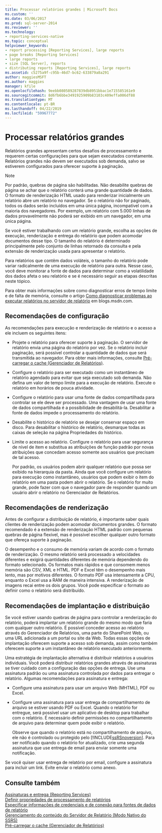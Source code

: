 ```yaml
---
title: Processar relatórios grandes | Microsoft Docs
ms.custom: ''
ms.date: 03/06/2017
ms.prod: sql-server-2014
ms.reviewer: ''
ms.technology:
- reporting-services-native
ms.topic: conceptual
helpviewer_keywords:
- report processing [Reporting Services], large reports
- page breaks [Reporting Services]
- large reports
- size [SQL Server], reports
- distributing reports [Reporting Services], large reports
ms.assetid: c5275a9f-c95b-46d7-bc62-633879a8a291
author: maggiesMSFT
ms.author: maggies
manager: kfile
ms.openlocfilehash: 9eebb080589287839db8951bbac1e715585161e9
ms.sourcegitcommit: 8d6fb6bbe3491925909b83103c409effa006df88
ms.translationtype: MT
ms.contentlocale: pt-BR
ms.lasthandoff: 04/22/2019
ms.locfileid: "59967772"
---
```

# <a name="process-large-reports"></a>Processar relatórios grandes
  Relatórios grandes apresentam certos desafios de processamento e requerem certas configurações para que sejam executados corretamente. Relatórios grandes não devem ser executados sob demanda, salvo se estiverem configurados para oferecer suporte à paginação.  
  
> [!NOTE]  
>  Por padrão, quebras de página são habilitadas. Não desabilite quebras de página se achar que o relatório conterá uma grande quantidade de dados. O formato de renderização HTML usado para renderizar inicialmente um relatório abre um relatório no navegador. Se o relatório não for paginado, todos os dados serão incluídos em uma única página, incompatível com a maioria dos navegadores. Por exemplo, um relatório com 5.000 linhas de dados provavelmente não poderá ser exibido em um navegador, em uma única página.  
  
 Se você estiver trabalhando com um relatório grande, escolha as opções de execução, renderização e entrega do relatório que podem acomodar documentos desse tipo. O tamanho do relatório é determinado principalmente pelo conjunto de linhas retornado da consulta e pela extensão de renderização usada para apresentar o relatório.  
  
 Para relatórios que contêm dados voláteis, o tamanho do relatório pode variar radicalmente de uma execução de relatório para outra. Nesse caso, você deve monitorar a fonte de dados para determinar como a volatilidade dos dados afeta o seu relatório e se é necessário seguir as etapas descritas neste tópico.  
  
 Para obter mais informações sobre como diagnosticar erros de tempo limite e de falta de memória, consulte o artigo [Como diagnosticar problemas ao executar relatórios no servidor de relatório](https://go.microsoft.com/fwlink/?LinkId=85634) em blogs.msdn.com.  
  
## <a name="configuration-recommendations"></a>Recomendações de configuração  
 As recomendações para execução e renderização de relatório e o acesso a ele incluem os seguintes itens:  
  
-   Projete o relatório para oferecer suporte à paginação. O servidor de relatório envia uma página do relatório por vez. Se o relatório incluir paginação, será possível controlar a quantidade de dados que será transmitida ao navegador. Para obter mais informações, consulte [Pré-carregar o cache &#40;Gerenciador de Relatórios&#41;](preload-the-cache-report-manager.md).  
  
-   Configure o relatório para ser executado como um instantâneo de relatório agendado para evitar que seja executado sob demanda. Não defina um valor de tempo limite para a execução de relatório. Execute o relatório em horários de pouca atividade.  
  
-   Configure o relatório para usar uma fonte de dados compartilhada para controlar se ele deve ser processado. Uma vantagem de usar uma fonte de dados compartilhada é a possibilidade de desabilitá-la. Desabilitar a fonte de dados impede o processamento do relatório.  
  
-   Desabilite o histórico de relatório se desejar conservar espaço em disco. Para desabilitar o histórico de relatório, desmarque todas as caixas de seleção na página Propriedades do histórico.  
  
-   Limite o acesso ao relatório. Configure o relatório para usar segurança de nível de item e substitua as atribuições de função padrão por novas atribuições que concedam acesso somente aos usuários que precisam de tal acesso.  
  
     Por padrão, os usuários podem abrir qualquer relatório que possa ser exibido na hierarquia da pasta. Ainda que você configure um relatório para execução como instantâneo, usuários que podem exibir o item do relatório em uma pasta podem abrir o relatório. Se o relatório for muito grande, pode fazer com que o navegador pare de responder quando um usuário abrir o relatório no Gerenciador de Relatórios.  
  
## <a name="rendering-recommendations"></a>Recomendações de renderização  
 Antes de configurar a distribuição de relatório, é importante saber quais clientes de renderização podem acomodar documentos grandes. O formato recomendado é a extensão de renderização HTML padrão com pequenas quebras de página flexível, mas é possível escolher qualquer outro formato que ofereça suporte à paginação.  
  
 O desempenho e o consumo de memória variam de acordo com o formato de renderização. O mesmo relatório será processado a velocidades diferentes e exigirá quantidades diferentes de memória dependendo do formato selecionado. Os formatos mais rápidos e que consomem menos memória são CSV, XML e HTML. PDF e Excel têm o desempenho mais lento, mas por motivos diferentes. O formato PDF usa intensamente a CPU, enquanto o Excel usa a RAM de maneira intensiva. A renderização de imagens recai entre os dois grupos. Você pode especificar o formato ao definir como o relatório será distribuído.  
  
## <a name="deployment-and-distribution-recommendations"></a>Recomendações de implantação e distribuição  
 Se você estiver usando quebras de página para controlar a renderização do relatório, poderá implantar um relatório grande do mesmo modo que faria com qualquer outro relatório. É possível conceder acesso ao relatório através do Gerenciador de Relatórios, uma parte do SharePoint Web, ou uma URL adicionada a um portal ou site da Web. Todas essas opções de implantação oferecem suporte a acesso sob demanda, assim como também oferecem suporte a um instantâneo de relatório executado anteriormente.  
  
 Uma estratégia de implantação alternativa é distribuir relatórios a usuários individuais. Você poderá distribuir relatórios grandes através de assinaturas se tiver cuidado com a configuração das opções de entrega. Use uma assinatura padrão ou uma assinatura controlada por dados para entregar o relatório. Algumas recomendações para assinatura e entrega:  
  
-   Configure uma assinatura para usar um arquivo Web (MHTML), PDF ou Excel.  
  
-   Configure uma assinatura para usar entrega de compartilhamento de arquivo se estiver usando PDF ou Excel. Quando o relatório for entregue, será possível usar um aplicativo de desktop para trabalhar com o relatório. É necessário definir permissões no compartilhamento de arquivo para determinar quem pode exibir o relatório.  
  
     Observe que quando o relatório está no compartilhamento de arquivo, ele não é controlado ou protegido pelo [!INCLUDE[ssRSnoversion](../../includes/ssrsnoversion-md.md)]. Para ser notificado quando o relatório for atualizado, crie uma segunda assinatura que use entrega de email para enviar somente uma notificação.  
  
 Se você quiser usar entrega de relatório por email, configure a assinatura para incluir um link. Evite enviar o relatório como anexo.  
  
## <a name="see-also"></a>Consulte também  
 [Assinaturas e entrega &#40;Reporting Services&#41;](../subscriptions/subscriptions-and-delivery-reporting-services.md)   
 [Definir propriedades de processamento de relatórios](set-report-processing-properties.md)   
 [Especificar informações de credenciais e de conexão para fontes de dados de relatório](../report-data/specify-credential-and-connection-information-for-report-data-sources.md)   
 [Gerenciamento do conteúdo do Servidor de Relatório &#40;Modo Nativo do SSRS&#41;](report-server-content-management-ssrs-native-mode.md)   
 [Pré-carregar o cache &#40;Gerenciador de Relatórios&#41;](preload-the-cache-report-manager.md)  
  
  
